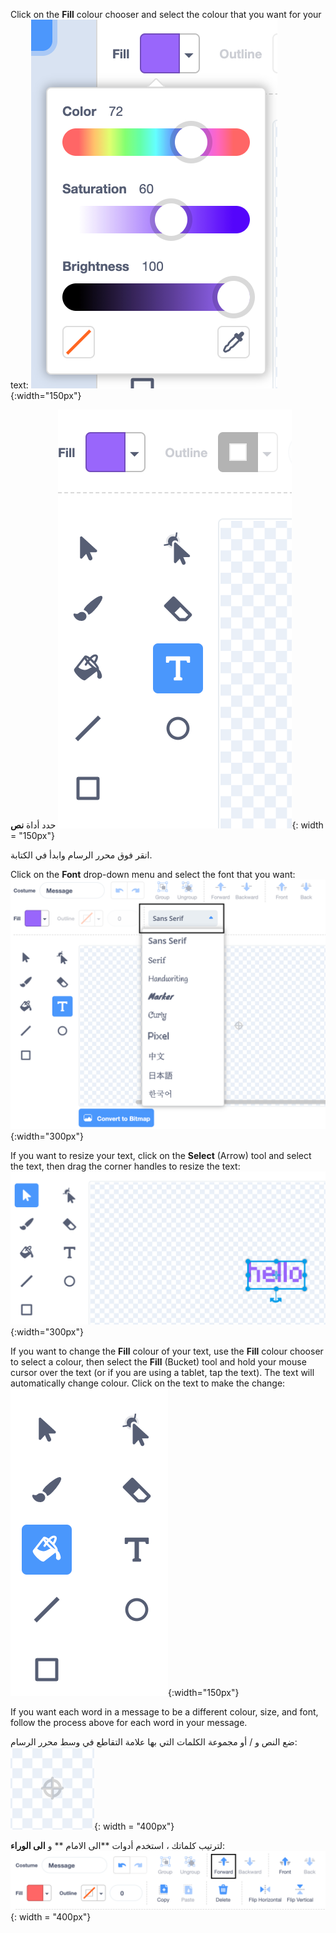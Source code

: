 Click on the **Fill** colour chooser and select the colour that you want for your text: ![The Fill colour chooser menu showing sliders to control Color, Saturation, and Brightness.](images/from-me-fill-colour.png){:width="150px"}

حدد أداة **نص** ![The Text tool.](images/from-me-text-tool.png){: width = "150px"}

انقر فوق محرر الرسام وابدأ في الكتابة.

Click on the **Font** drop-down menu and select the font that you want: ![The Font drop-down menu showing the fonts available to use within Scratch.](images/from-me-text-font.png){:width="300px"}

If you want to resize your text, click on the **Select** (Arrow) tool and select the text, then drag the corner handles to resize the text: ![The Select (Arrow) tool and resize handles.](images/from-me-arrow-resize.png){:width="300px"}

If you want to change the **Fill** colour of your text, use the **Fill** colour chooser to select a colour, then select the **Fill** (Bucket) tool and hold your mouse cursor over the text (or if you are using a tablet, tap the text). The text will automatically change colour. Click on the text to make the change: ![The Fill (Bucket) tool.](images/from-me-fill-bucket.png){:width="150px"}

If you want each word in a message to be a different colour, size, and font, follow the process above for each word in your message.

ضع النص و / أو مجموعة الكلمات التي بها علامة التقاطع في وسط محرر الرسام: ![The crosshair.](images/from-me-paint-editor-centre.png){: width = "400px"}

لترتيب كلماتك ، استخدم أدوات **الى الامام ** و **الى الوراء**: ![The Forward and Backward tools.](images/from-me-paint-editor-forward-backward.png){: width = "400px"}
